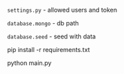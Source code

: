 ```settings.py``` - allowed users and token

```database.mongo``` - db path

```database.seed``` - seed with data

pip install -r requirements.txt

python main.py

